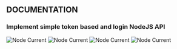 ## DOCUMENTATION ##

### Implement simple token based and login NodeJS API ###

![Node Current](https://img.shields.io/node/v/:sequelize)
![Node Current](https://img.shields.io/node/v/:express)
![Node Current](https://img.shields.io/node/v/:jsonwebtoken)
![Node Current](https://img.shields.io/node/v/:mariadb)


